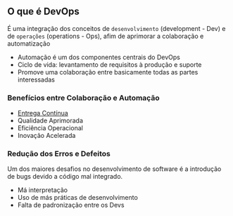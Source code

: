 ## O que é DevOps

É uma integração dos conceitos de `desenvolvimento` (development - Dev) e de `operações` (operations - Ops), afim de aprimorar a colaboração e automatização

- Automação é um dos componentes centrais do DevOps
- Ciclo de vida: levantamento de requisitos à produção e suporte
- Promove uma colaboração entre basicamente todas as partes interessadas

### Benefícios entre Colaboração e Automação

- [Entrega Contínua](DevOps/Integração%20Contínua.md)
- Qualidade Aprimorada
- Eficiência Operacional
- Inovação Acelerada

### Redução dos Erros e Defeitos

Um dos maiores desafios no desenvolvimento de software é a introdução de bugs devido a código mal integrado.

- Má interpretação
- Uso de más práticas de desenvolvimento
- Falta de padronização entre os Devs